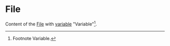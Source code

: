 <!-- markdownlint-disable -->

# File

Content of the [File](Instruction.php) with [variable][6d22a594ebe2ecea-link] "Variable"[^6d22a594ebe2ecea-1].

[6d22a594ebe2ecea-link]: Instruction.php

[^6d22a594ebe2ecea-1]: Footnote Variable.

